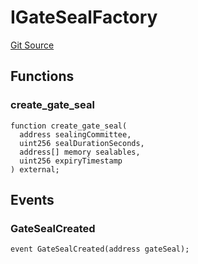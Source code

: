 # IGateSealFactory

[Git Source](https://github.com/lidofinance/community-staking-module/blob/ed13582ed87bf90a004e225eef6ca845b31d396d/src/interfaces/IGateSealFactory.sol)

## Functions

### create_gate_seal

```solidity
function create_gate_seal(
  address sealingCommittee,
  uint256 sealDurationSeconds,
  address[] memory sealables,
  uint256 expiryTimestamp
) external;
```

## Events

### GateSealCreated

```solidity
event GateSealCreated(address gateSeal);
```

